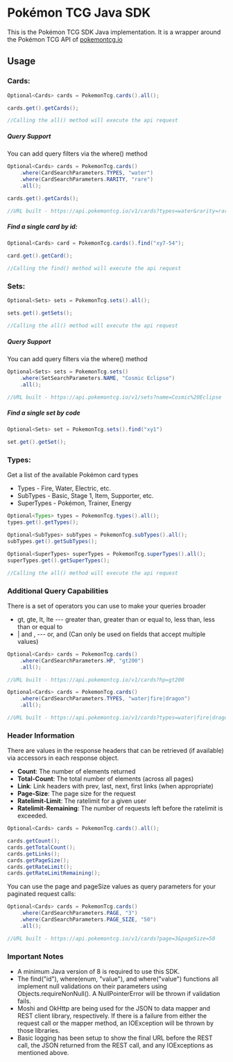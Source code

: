 # Pokémon TCG Java SDK

This is the Pokémon TCG SDK Java implementation. It is a wrapper around the Pokémon TCG API of [pokemontcg.io](http://pokemontcg.io)

## Usage

### Cards:
  
```java
Optional<Cards> cards = PokemonTcg.cards().all();

cards.get().getCards();

//Calling the all() method will execute the api request
```

##### Query Support

You can add query filters via the where() method

```java
Optional<Cards> cards = PokemonTcg.cards()
    .where(CardSearchParameters.TYPES, "water")
    .where(CardSearchParameters.RARITY, "rare")
    .all();

cards.get().getCards();

//URL built - https://api.pokemontcg.io/v1/cards?types=water&rarity=rare
```

##### Find a single card by id:

```java
Optional<Cards> card = PokemonTcg.cards().find("xy7-54");

card.get().getCard();

//Calling the find() method will execute the api request
```

### Sets:

```java
Optional<Sets> sets = PokemonTcg.sets().all();

sets.get().getSets();

//Calling the all() method will execute the api request
```

##### Query Support

You can add query filters via the where() method

```java
Optional<Sets> sets = PokemonTcg.sets()
    .where(SetSearchParameters.NAME, "Cosmic Eclipse")
    .all();

//URL built - https://api.pokemontcg.io/v1/sets?name=Cosmic%20Eclipse
```

##### Find a single set by code

```java
Optional<Sets> set = PokemonTcg.sets().find("xy1")

set.get().getSet();
```

### Types:
Get a list of the available Pokémon card types
* Types - Fire, Water, Electric, etc.
* SubTypes - Basic, Stage 1, Item, Supporter, etc.
* SuperTypes - Pokémon, Trainer, Energy

```java
Optional<Types> types = PokemonTcg.types().all();
types.get().getTypes();

Optional<SubTypes> subTypes = PokemonTcg.subTypes().all();
subTypes.get().getSubTypes();

Optional<SuperTypes> superTypes = PokemonTcg.superTypes().all();
superTypes.get().getSuperTypes();

//Calling the all() method will execute the api request
```

### Additional Query Capabilities
There is a set of operators you can use to make your queries broader
* gt, gte, lt, lte --- greater than, greater than or equal to, less than, less than or equal to
* | and , --- or, and (Can only be used on fields that accept multiple values)

```java
Optional<Cards> cards = PokemonTcg.cards()
    .where(CardSearchParameters.HP, "gt200")
    .all();

//URL built - https://api.pokemontcg.io/v1/cards?hp=gt200

Optional<Cards> cards = PokemonTcg.cards()
    .where(CardSearchParameters.TYPES, "water|fire|dragon")
    .all();

//URL built - https://api.pokemontcg.io/v1/cards?types=water|fire|dragon
```

### Header Information
There are values in the response headers that can be retrieved (if available) via accessors in each response object.

* **Count**: The number of elements returned
* **Total-Count**: The total number of elements (across all pages)
* **Link**: Link headers with prev, last, next, first links (when appropriate)
* **Page-Size**: The page size for the request
* **Ratelimit-Limit**: The ratelimit for a given user
* **Ratelimit-Remaining**: The number of requests left before the ratelimit is exceeded.

```java
Optional<Cards> cards = PokemonTcg.cards().all();

cards.getCount();
cards.getTotalCount();
cards.getLinks();
cards.getPageSize();
cards.getRateLimit();
cards.getRateLimitRemaining();
```

You can use the page and pageSize values as query parameters for your paginated request calls:

```java
Optional<Cards> cards = PokemonTcg.cards()
    .where(CardSearchParameters.PAGE, "3")
    .where(CardSearchParameters.PAGE_SIZE, "50")
    .all();

//URL built - https://api.pokemontcg.io/v1/cards?page=3&pageSize=50
```

### Important Notes

* A minimum Java version of 8 is required to use this SDK.
* The find("id"), where(enum, "value"), and where("value") functions all implement null validations on their parameters using Objects.requireNonNull(). A NullPointerError will be thrown if validation fails.
* Moshi and OkHttp are being used for the JSON to data mapper and REST client library, respectively. If there is a failure from either the request call or the mapper method, an IOException will be thrown by those libraries.
* Basic logging has been setup to show the final URL before the REST call, the JSON returned from the REST call, and any IOExceptions as mentioned above.  